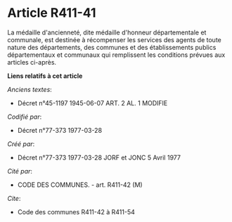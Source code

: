 # Article R411-41

La médaille d'ancienneté, dite médaille d'honneur départementale et communale, est destinée à récompenser les services des
agents de toute nature des départements, des communes et des établissements publics départementaux et communaux qui
remplissent les conditions prévues aux articles ci-après.

**Liens relatifs à cet article**

_Anciens textes_:

  - Décret n°45-1197 1945-06-07 ART. 2 AL. 1 MODIFIE

_Codifié par_:

  - Décret n°77-373 1977-03-28

_Créé par_:

  - Décret n°77-373 1977-03-28 JORF et JONC 5 Avril 1977

_Cité par_:

  - CODE DES COMMUNES. - art. R411-42 (M)

_Cite_:

  - Code des communes R411-42 à R411-54

